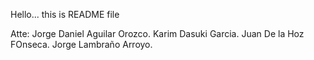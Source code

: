 Hello... this is README file

Atte:
Jorge Daniel Aguilar Orozco.
Karim Dasuki Garcia.
Juan De la Hoz FOnseca.
Jorge Lambraño Arroyo.
